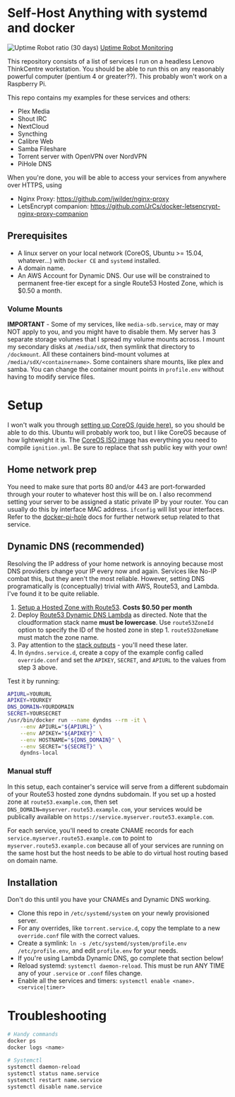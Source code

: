# Self-Host Anything with systemd and docker

![Uptime Robot ratio (30 days)](https://img.shields.io/uptimerobot/ratio/m784171033-0a5b0fa97302da182e304db8)  [Uptime Robot Monitoring](https://status.aws.subdavis.com/)

This repository consists of a list of services I run on a headless Lenovo ThinkCentre workstation.  You should be able to run this on any reasonably powerful computer (pentium 4 or greater??).  This probably won't work on a Raspberry Pi.

This repo contains my examples for these services and others:

* Plex Media
* Shout IRC
* NextCloud
* Syncthing
* Calibre Web
* Samba Fileshare
* Torrent server with OpenVPN over NordVPN
* PiHole DNS

When you're done, you will be able to access your services from anywhere over HTTPS, using

* Nginx Proxy: https://github.com/jwilder/nginx-proxy
* LetsEncrypt companion: https://github.com/JrCs/docker-letsencrypt-nginx-proxy-companion

## Prerequisites

* A linux server on your local network (CoreOS, Ubuntu >= 15.04, whatever...) with `Docker CE` and `systemd` installed.
* A domain name.
* An AWS Account for Dynamic DNS.  Our use will be constrained to permanent free-tier except for a single Route53 Hosted Zone, which is $0.50 a month.

### Volume Mounts

**IMPORTANT** - Some of my services, like `media-sdb.service`, may or may NOT apply to you, and you might have to disable them.  My server has 3 separate storage volumes that I spread my volume mounts across.  I mount my secondary disks at `/media/sdX`, then symlink that directory to `/dockmount`.  All these containers bind-mount volumes at `/media/sdX/<containername>`.  Some containers share mounts, like plex and samba.  You can change the container mount points in `profile.env` without having to modify service files.

# Setup

I won't walk you through [setting up CoreOS (guide here)](https://coreos.com/os/docs/latest/installing-to-disk.html), so you should be able to do this.  Ubuntu will probably work too, but I like CoreOS because of how lightweight it is.  The [CoreOS ISO image](https://coreos.com/os/docs/latest/booting-with-iso.html) has everything you need to compile `ignition.yml`.  Be sure to replace that ssh public key with your own!

## Home network prep

You need to make sure that ports 80 and/or 443 are port-forwarded through your router to whatever host this will be on.  I also recommend setting your server to be assigned a static private IP by your router.  You can usually do this by interface MAC address.  `ifconfig` will list your interfaces.  Refer to the [docker-pi-hole](https://github.com/pi-hole/docker-pi-hole) docs for further network setup related to that service.

## Dynamic DNS (recommended)

Resolving the IP address of your home network is annoying because most DNS providers change your IP every now and again.  Services like No-IP combat this, but they aren't the most reliable.  However, setting DNS programatically is (conceptually) trivial with AWS, Route53, and Lambda.  I've found it to be quite reliable.


1. [Setup a Hosted Zone with Route53](https://docs.aws.amazon.com/Route53/latest/DeveloperGuide/CreatingHostedZone.html). **Costs $0.50 per month**
2. Deploy [Route53 Dynamic DNS Lambda](https://github.com/awslabs/route53-dynamic-dns-with-lambda) as directed.  Note that the cloudformation stack name **must be lowercase**.  Use `route53ZoneId` option to specify the ID of the hosted zone in step 1.  `route53ZoneName` must match the zone name.
3. Pay attention to the [stack outputs](https://github.com/awslabs/route53-dynamic-dns-with-lambda#cloudformation-stack-outputs) - you'll need these later.
4. In `dyndns.service.d`, create a copy of the example config called `override.conf` and set the `APIKEY`, `SECRET`, and `APIURL` to the values from step 3 above.

Test it by running:

```bash
APIURL=YOURURL
APIKEY=YOURKEY
DNS_DOMAIN=YOURDOMAIN
SECRET=YOURSECRET
/usr/bin/docker run --name dyndns --rm -it \
    --env APIURL="${APIURL}" \
    --env APIKEY="${APIKEY}" \
    --env HOSTNAME="${DNS_DOMAIN}" \
    --env SECRET="${SECRET}" \
    dyndns-local
```

### Manual stuff

In this setup, each container's service will serve from a different subdomain of your Route53 hosted zone dyndns subdomain.  If you set up a hosted zone at `route53.example.com`, then set `DNS_DOMAIN=myserver.route53.example.com`, your services would be publically available on `https://service.myserver.route53.example.com`.

For each service, you'll need to create CNAME records for each `service.myserver.route53.example.com` to point to `myserver.route53.example.com` because all of your services are running on the same host but the host needs to be able to do virtual host routing based on domain name.

## Installation

Don't do this until you have your CNAMEs and Dynamic DNS working.

* Clone this repo in `/etc/systemd/system` on your newly provisioned server.
* For any overrides, like `torrent.service.d`, copy the template to a new `override.conf` file with the correct values.
* Create a symlink: `ln -s /etc/systemd/system/profile.env /etc/profile.env`, and edit `profile.env` for your needs.
* If you're using Lambda Dynamic DNS, go complete that section below!
* Reload systemd: `systemctl daemon-reload`. This must be run ANY TIME any of your `.service` or `.conf` files change.
* Enable all the services and timers: `systemctl enable <name>.<service|timer>`

# Troubleshooting

```bash
# Handy commands
docker ps
docker logs <name>

# Systemctl
systemctl daemon-reload
systemctl status name.service
systemctl restart name.service
systemctl disable name.service
```
